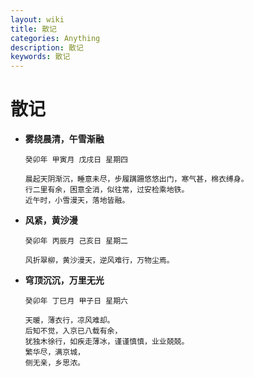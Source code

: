 ```yaml
---
layout: wiki
title: 散记
categories: Anything
description: 散记
keywords: 散记
---
```


# 散记

* **雾绕晨清，午雪渐融** 

  ```
  癸卯年 甲寅月 戊戌日 星期四
  
  晨起天阴渐沉，睡意未尽，步履蹒跚悠悠出门，寒气甚，棉衣缚身。
  行二里有余，困意全消，似往常，过安检乘地铁。
  近午时，小雪漫天，落地皆融。
  ```

  

* **风紧，黄沙漫**

  ```
  癸卯年 丙辰月 己亥日 星期二
  
  风折翠柳，黄沙漫天，逆风难行，万物尘焉。
  ```



* **穹顶沉沉，万里无光**

  ```
  癸卯年 丁巳月 甲子日 星期六
  
  天暖，薄衣行，凉风难却。
  后知不觉，入京已八载有余，
  犹独木徐行，如疾走薄冰，谨谨慎慎，业业兢兢。
  繁华尽，满京城，
  侧无亲，乡思浓。
  ```

  